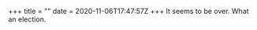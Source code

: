 +++
title = ""
date = 2020-11-06T17:47:57Z
+++
It seems to be over. What an election.


<!-- more -->